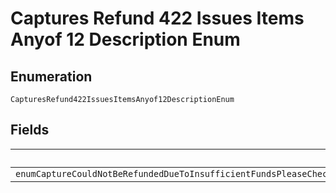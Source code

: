 
# Captures Refund 422 Issues Items Anyof 12 Description Enum

## Enumeration

`CapturesRefund422IssuesItemsAnyof12DescriptionEnum`

## Fields

| Name |
|  --- |
| `enumCaptureCouldNotBeRefundedDueToInsufficientFundsPleaseCheckToSeeIfYouHaveSufficientFundsInYourPayPalAccountOrIfTheBankAccountLinkedToYourPayPalAccountIsVerifiedAndHasSufficientFunds` |

